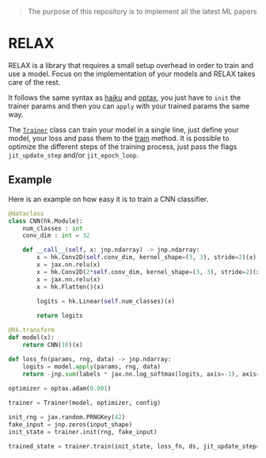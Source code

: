 > The purpose of this repository is to implement all the latest ML papers

RELAX
===

RELAX is a library that requires a small setup overhead in order to train and use a model. Focus on the implementation of your models and RELAX takes care of the rest. 

It follows the same syntax as [haiku](https://github.com/deepmind/dm-haiku) and [optax](https://github.com/deepmind/optax), you just have to ```init``` the trainer params and then you can ```apply``` with your trained params the same way.

The [```Trainer```](https://github.com/romaingrx/relax/blob/35ecb13d34016f65de8de27b0695f111330118d6/relax/trainer.py#L63) class can train your model in a single line, just define your model, your loss and pass them to the [train](https://github.com/romaingrx/relax/blob/35ecb13d34016f65de8de27b0695f111330118d6/relax/trainer.py#L80) method. It is possible to optimize the different steps of the training process, just pass the flags ```jit_update_step``` and/or ```jit_epoch_loop```.

Example 
---

Here is an example on how easy it is to train a CNN classifier.

``` python
@dataclass
class CNN(hk.Module):
    num_classes : int
    conv_dim : int = 32

    def __call__(self, x: jnp.ndarray) -> jnp.ndarray:
        x = hk.Conv2D(self.conv_dim, kernel_shape=(3, 3), stride=2)(x)
        x = jax.nn.relu(x)
        x = hk.Conv2D(2*self.conv_dim, kernel_shape=(3, 3), stride=2)(x)
        x = jax.nn.relu(x)
        x = hk.Flatten()(x)

        logits = hk.Linear(self.num_classes)(x)       
        
        return logits

@hk.transform
def model(x):
    return CNN(10)(x)

def loss_fn(params, rng, data) -> jnp.ndarray:
    logits = model.apply(params, rng, data)
    return -jnp.sum(labels * jax.nn.log_softmax(logits, axis=-1), axis=-1) # log softmax crossentropy
    
optimizer = optax.adam(0.001)

trainer = Trainer(model, optimizer, config)

init_rng = jax.random.PRNGKey(42)
fake_input = jnp.zeros(input_shape)
init_state = trainer.init(rng, fake_input)  

trained_state = trainer.train(init_state, loss_fn, ds, jit_update_step=True)
```
